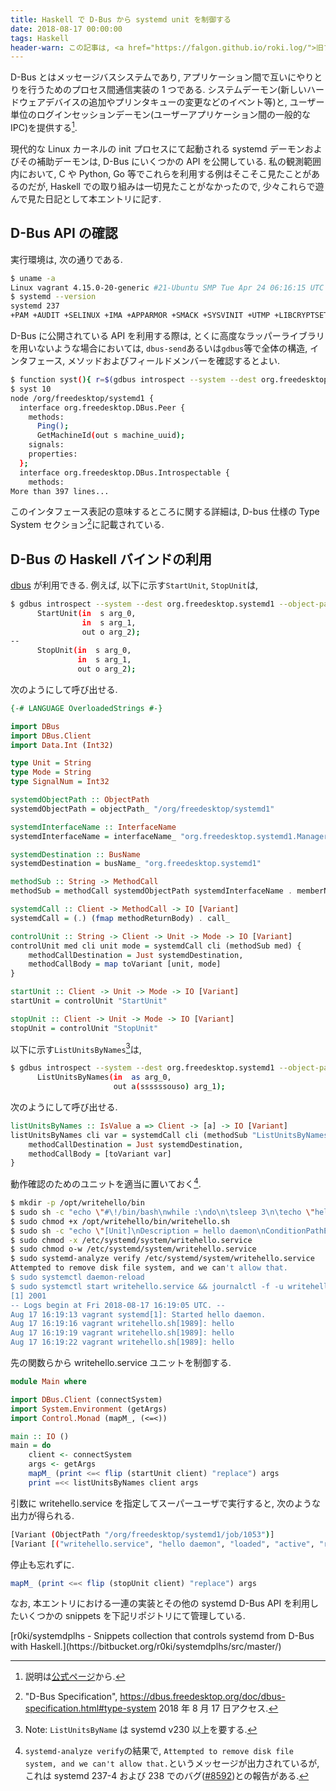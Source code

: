 ```yaml
---
title: Haskell で D-Bus から systemd unit を制御する
date: 2018-08-17 00:00:00
tags: Haskell
header-warn: この記事は, <a href="https://falgon.github.io/roki.log/">旧ブログ</a>から移植された記事です. よって, その内容として, <a href="https://falgon.github.io/roki.log/">旧ブログ</a>に依存した文脈が含まれている可能性があります. 予めご了承下さい.
---
```


D-Bus とはメッセージバスシステムであり, アプリケーション間で互いにやりとりを行うためのプロセス間通信実装の 1 つである.
システムデーモン(新しいハードウェアデバイスの追加やプリンタキューの変更などのイベント等)と,
ユーザー単位のログインセッションデーモン(ユーザーアプリケーション間の一般的なIPC)を提供する[^1].

現代的な Linux カーネルの init プロセスにて起動される systemd デーモンおよびその補助デーモンは,
D-Bus にいくつかの API を公開している. 
私の観測範囲内において, C や Python, Go 等でこれらを利用する例はそこそこ見たことがあるのだが, 
Haskell での取り組みは一切見たことがなかったので, 少々これらで遊んで見た日記として本エントリに記す.

<!--more-->

## D-Bus API の確認

実行環境は, 次の通りである.

```sh
$ uname -a
Linux vagrant 4.15.0-20-generic #21-Ubuntu SMP Tue Apr 24 06:16:15 UTC 2018 x86_64 x86_64 x86_64 GNU/Linux
$ systemd --version
systemd 237
+PAM +AUDIT +SELINUX +IMA +APPARMOR +SMACK +SYSVINIT +UTMP +LIBCRYPTSETUP +GCRYPT +GNUTLS +ACL +XZ +LZ4 +SECCOMP +BLKID +ELFUTILS +KMOD -IDN2 +IDN -PCRE2 default-hierarchy=hybrid
```

D-Bus に公開されている API を利用する際は, 
とくに高度なラッパーライブラリを用いないような場合においては,
`dbus-send`あるいは`gdbus`等で全体の構造, 
インタフェース, メソッドおよびフィールドメンバーを確認するとよい.

```sh
$ function syst(){ r=$(gdbus introspect --system --dest org.freedesktop.systemd1 --object-path /org/freedesktop/systemd1); echo ${r} | head -n $1 && echo "More than" $(($(echo ${r} | wc -l) - $1)) "lines..."; }
$ syst 10
node /org/freedesktop/systemd1 {
  interface org.freedesktop.DBus.Peer {
    methods:
      Ping();
      GetMachineId(out s machine_uuid);
    signals:
    properties:
  };
  interface org.freedesktop.DBus.Introspectable {
    methods:
More than 397 lines...
```

このインタフェース表記の意味するところに関する詳細は,
D-bus 仕様の Type System セクション[^2]に記載されている.

## D-Bus の Haskell バインドの利用

[dbus](http://hackage.Haskell.org/package/dbus) が利用できる.
例えば, 以下に示す`StartUnit`, `StopUnit`は,

```sh
$ gdbus introspect --system --dest org.freedesktop.systemd1 --object-path /org/freedesktop/systemd1 | grep -e StartUnit -e StopUnit -w -A 2
      StartUnit(in  s arg_0,
                in  s arg_1,
                out o arg_2);
--
      StopUnit(in  s arg_0,
               in  s arg_1,
               out o arg_2);
```

次のようにして呼び出せる.

```Haskell
{-# LANGUAGE OverloadedStrings #-}

import DBus
import DBus.Client
import Data.Int (Int32)

type Unit = String
type Mode = String
type SignalNum = Int32

systemdObjectPath :: ObjectPath
systemdObjectPath = objectPath_ "/org/freedesktop/systemd1"

systemdInterfaceName :: InterfaceName
systemdInterfaceName = interfaceName_ "org.freedesktop.systemd1.Manager"

systemdDestination :: BusName
systemdDestination = busName_ "org.freedesktop.systemd1"

methodSub :: String -> MethodCall
methodSub = methodCall systemdObjectPath systemdInterfaceName . memberName_

systemdCall :: Client -> MethodCall -> IO [Variant]
systemdCall = (.) (fmap methodReturnBody) . call_

controlUnit :: String -> Client -> Unit -> Mode -> IO [Variant]
controlUnit med cli unit mode = systemdCall cli (methodSub med) {
    methodCallDestination = Just systemdDestination,
    methodCallBody = map toVariant [unit, mode]
}

startUnit :: Client -> Unit -> Mode -> IO [Variant]
startUnit = controlUnit "StartUnit"

stopUnit :: Client -> Unit -> Mode -> IO [Variant]
stopUnit = controlUnit "StopUnit"
```

以下に示す`ListUnitsByNames`[^3]は,

```sh
$ gdbus introspect --system --dest org.freedesktop.systemd1 --object-path /org/freedesktop/systemd1 | grep ListUnitsByNames -w -A 1
      ListUnitsByNames(in  as arg_0,
                       out a(ssssssouso) arg_1);
```

次のようにして呼び出せる.

```Haskell
listUnitsByNames :: IsValue a => Client -> [a] -> IO [Variant]
listUnitsByNames cli var = systemdCall cli (methodSub "ListUnitsByNames") {
    methodCallDestination = Just systemdDestination,
    methodCallBody = [toVariant var]
}
```

動作確認のためのユニットを適当に置いておく[^4].

```sh
$ mkdir -p /opt/writehello/bin
$ sudo sh -c "echo \"#\!/bin/bash\nwhile :\ndo\n\tsleep 3\n\techo \"hello\"\ndone\"" > writehello.sh
$ sudo chmod +x /opt/writehello/bin/writehello.sh
$ sudo sh -c "echo \"[Unit]\nDescription = hello daemon\nConditionPathExists = /opt/writehello/bin/writehello.sh\n\n[Service]\nExecStart = /opt/writehello/bin/writehello.sh\nRestart = always\nType = simple\n\n[Install]\nWantedBy = multi-user.target\"" > /etc/systemd/system/writehello.service
$ sudo chmod -x /etc/systemd/system/writehello.service
$ sudo chmod o-w /etc/systemd/system/writehello.service
$ sudo systemd-analyze verify /etc/systemd/system/writehello.service
Attempted to remove disk file system, and we can't allow that.
$ sudo systemctl daemon-reload
$ sudo systemctl start writehello.service && journalctl -f -u writehello.service & sleep 10 && sudo kill $! && sudo systemctl stop writehello.service
[1] 2001
-- Logs begin at Fri 2018-08-17 16:19:05 UTC. --
Aug 17 16:19:13 vagrant systemd[1]: Started hello daemon.
Aug 17 16:19:16 vagrant writehello.sh[1989]: hello
Aug 17 16:19:19 vagrant writehello.sh[1989]: hello
Aug 17 16:19:22 vagrant writehello.sh[1989]: hello
```
 
先の関数らから writehello.service ユニットを制御する.

```Haskell
module Main where

import DBus.Client (connectSystem)
import System.Environment (getArgs)
import Control.Monad (mapM_, (<=<))

main :: IO ()
main = do
    client <- connectSystem
    args <- getArgs
    mapM_ (print <=< flip (startUnit client) "replace") args
    print =<< listUnitsByNames client args
```

引数に writehello.service を指定してスーパーユーザで実行すると, 次のような出力が得られる.

```sh
[Variant (ObjectPath "/org/freedesktop/systemd1/job/1053")]
[Variant [("writehello.service", "hello daemon", "loaded", "active", "running", "", ObjectPath "/org/freedesktop/systemd1/unit/writehello_2eservice", 0, "", ObjectPath "/")]]
```

停止も忘れずに.

```Haskell
mapM_ (print <=< flip (stopUnit client) "replace") args 
```

なお, 本エントリにおける一連の実装とその他の 
systemd D-Bus API を利用したいくつかの snippets を下記リポジトリにて管理している.

<div class="box has-text-centered is-shadowless">
<i class="fab fa-github mr-2"></i>
[r0ki/systemdplhs - Snippets collection that controls systemd from D-Bus with Haskell.](https://bitbucket.org/r0ki/systemdplhs/src/master/)
</div>

[^1]: 説明は[公式ページ](https://www.freedesktop.org/wiki/Software/dbus/#index1h1)から.
[^2]: "D-Bus Specification", <https://dbus.freedesktop.org/doc/dbus-specification.html#type-system> 2018 年 8 月 17 日アクセス.
[^3]: Note: `ListUnitsByName` は systemd v230 以上を要する.
[^4]: `systemd-analyze verify`の結果で, `Attempted to remove disk file system, and we can't allow that.`というメッセージが出力されているが, これは systemd 237-4 および 238 でのバグ([#8592](https://github.com/systemd/systemd/issues/8592))との報告がある.
